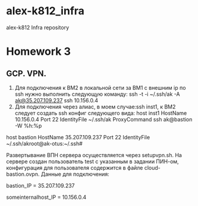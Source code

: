 # alex-k812_infra
alex-k812 Infra repository

# Homework 3
## GCP. VPN.
1. Для подключения к ВМ2 в локальной сети за ВМ1 с внешним ip по ssh нужно выполнить следующую команду: ssh -t -i ~/.ssh/ak -A ak@35.207.109.237 ssh 10.156.0.4
1. Для подключения через алиас, в моем случае:ssh inst1, к ВМ2 следует создать ssh конфиг следующего вида:
host inst1
    HostName 10.156.0.4
    Port 22
    IdentityFile ~/.ssh/ak
    ProxyCommand ssh ak@bastion -W %h:%p

host bastion
    HostName 35.207.109.237
    Port 22
    IdentityFile ~/.ssh/akroot@ak-otus:~/.ssh#

Развертывание ВПН сервера осуществляется через setupvpn.sh. На сервере создан пользователь test с указанным в задании ПИН-ом, конфигурация для пользователя содержится в файле cloud-bastion.ovpn.
Данные для подключения:

bastion_IP = 35.207.109.237

someinternalhost_IP = 10.156.0.4
